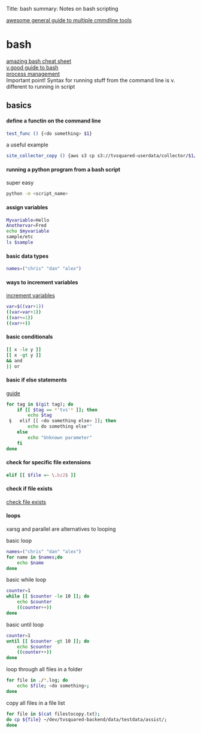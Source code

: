 Title: bash
summary: Notes on bash scripting

[awesome general guide to multiple cmmdline tools](http://conqueringthecommandline.com/book/ps)

# bash
[amazing bash cheat sheet](https://devhints.io/bash)   
[v.good guide to bash](https://www.tldp.org/LDP/abs/html/)   
[process management](https://mywiki.wooledge.org/ProcessManagement)   
Important point! Syntax for running stuff from the command line is v. different to running in script  

## basics 

#### **define a functin on the command line**

```bash
test_func () {<do something> $1}
```

a useful example 

```bash
site_collector_copy () {aws s3 cp s3://tvsquared-userdata/collector/$1/2019.08/ s3://tvsquared-userdata-preprod/collector/$1/2019.08/ --recursive}
```


#### **running a python program from a bash script**

super easy
```bash
python -m <script_name>
```


#### **assign variables**

```bash
Myvariable=Hello
Anothervar=Fred
echo $myvariable 
sample/etc
ls $sample
```

#### **basic data types**

```bash
names=("chris" "dan" "alex")
```

#### **ways to increment variables**
[increment variables](https://askubuntu.com/questions/385528/how-to-increment-a-variable-in-bash)
```bash
var=$((var+1))
((var=var+1))
((var+=1))
((var++))
```

#### **basic conditionals**

```bash
[[ x -le y ]]
[[ x -gt y ]]
&& and
|| or
```

#### **basic if else statements**
[guide](https://ryanstutorials.net/bash-scripting-tutorial/bash-if-statements.php
)
```bash
for tag in $(git tag); do
    if [[ $tag == *'tvs'* ]]; then
        echo $tag
 §   elif [[ <do something else> ]]; then
        echo do something else""
    else
        echo "Unknown parameter"
    fi
done
```

#### **check for specific file extensions**

```bash
elif [[ $file =~ \.bz2$ ]]
```

#### **check if file exists**
[check file exists](https://linuxize.com/post/bash-check-if-file-exists/)

#### **loops**

xarsg and parallel are alternatives to looping

basic loop
```bash
names=("chris" "dan" "alex")
for name in $names;do 
    echo $name
done
```

basic while loop
```bash
counter=1
while [[ $counter -le 10 ]]; do 
    echo $counter
    ((counter++))
done
```

basic until loop
```bash
counter=1 
until [[ $counter -gt 10 ]]; do 
    echo $counter 
    ((counter++))
done
```


loop through all files in a folder
```bash
for file in ./*.log; do 
    echo $file; <do something>; 
done
```

copy all files in a file list

```bash
for file in $(cat filestocopy.txt); 
do cp ${file} ~/dev/tvsquared-backend/data/testdata/assist/; 
done
```

